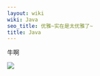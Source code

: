 ```yaml
---
layout: wiki
wiki: Java
seo_title: 优雅~实在是太优雅了~
title: Java
---
```


牛啊

![](https://img.joexile.xyz/img/favicon.png)

